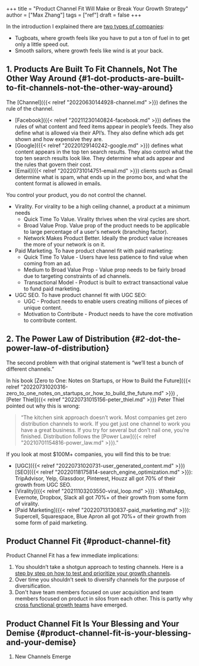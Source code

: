 +++
title = "Product Channel Fit Will Make or Break Your Growth Strategy"
author = ["Max Zhang"]
tags = ["ref"]
draft = false
+++

In the introduction I explained there are [two types of companies](https://www.brianbalfour.com/essays/product-market-fit-isnt-enough):

-   Tugboats, where growth feels like you have to put a ton of fuel in to get only a little speed out.
-   Smooth sailors, where growth feels like wind is at your back.


## 1. Products Are Built To Fit Channels, Not The Other Way Around {#1-dot-products-are-built-to-fit-channels-not-the-other-way-around}

The [Channel]({{< relref "20220630144928-channel.md" >}}) defines the rule of the channel.

-   [Facebook]({{< relref "20211230140824-facebook.md" >}}) defines the rules of what content and feed items appear in people’s feeds. They also define what is allowed via their API’s. They also define which ads get shown and how expensive they are.
-   [Google]({{< relref "20220129140242-google.md" >}}) defines what content appears in the top ten search results. They also control what the top ten search results look like. They determine what ads appear and the rules that govern their cost.
-   [Email]({{< relref "20220731014751-email.md" >}}) clients such as Gmail determine what is spam, what ends up in the promo box, and what the content format is allowed in emails.

You control your product, you do not control the channel.

-   Virality. For virality to be a high ceiling channel, a product at a minimum needs
    -   Quick Time To Value. Virality thrives when the viral cycles are short.
    -   Broad Value Prop. Value prop of the product needs to be applicable to large percentage of a user's network (branching factor).
    -   Network Makes Product Better. Ideally the product value increases the more of your network is on it.
-   Paid Marketing. To have product channel fit with paid marketing:
    -   Quick Time To Value - Users have less patience to find value when coming from an ad.
    -   Medium to Broad Value Prop - Value prop needs to be fairly broad due to targeting constraints of ad channels.
    -   Transactional Model - Product is built to extract transactional value to fund paid marketing.
-   UGC SEO. To have product channel fit with UGC SEO:
    -   UGC - Product needs to enable users creating millions of pieces of unique content.
    -   Motivation to Contribute - Product needs to have the core motivation to contribute content.


## 2. The Power Law of Distribution {#2-dot-the-power-law-of-distribution}

The second problem with that original statement is “we’ll test a bunch of different channels.”

In his book [Zero to One: Notes on Startups, or How to Build the Future]({{< relref "20220731020316-zero_to_one_notes_on_startups_or_how_to_build_the_future.md" >}}) , [Peter Thiel]({{< relref "20220731015156-peter_thiel.md" >}}) Peter Thiel pointed out why this is wrong:

> “The kitchen sink approach doesn’t work. Most companies get zero distribution channels to work. If you get just one channel to work you have a great business. If you try for several but don’t nail one, you’re finished. Distribution follows the [Power Law]({{< relref "20210701154816-power_law.md" >}})."

If you look at most $100M+ companies, you will find this to be true:

-   [UGC]({{< relref "20220731020731-user_generated_content.md" >}}) [SEO]({{< relref "20220118175814-search_engine_optimization.md" >}}): TripAdvisor, Yelp, Glassdoor, Pinterest, Houzz all got 70% of their growth from UGC SEO.
-   [Virality]({{< relref "20211103203550-viral_loop.md" >}}) : WhatsApp, Evernote, Dropbox, Slack all got 70%+ of their growth from some form of virality.
-   [Paid Marketing]({{< relref "20220713130837-paid_marketing.md" >}}): Supercell, Squarespace, Blue Apron all got 70%+ of their growth from some form of paid marketing.


## Product Channel Fit {#product-channel-fit}

Product Channel Fit has a few immediate implications:

1.  You shouldn’t take a shotgun approach to testing channels.
    Here is a [step by step on how to test and prioritize your growth channels](https://brianbalfour.com/essays/5-steps-to-choose-your-customer-acquisition-channel).
2.  Over time you shouldn’t seek to diversify channels for the purpose of diversification.
3.  Don't have team members focused on user acquisition and team members focused on product in silos  from each other.
    This is partly why [cross functional growth teams](https://brianbalfour.com/essays/growth-vs-marketing-vs-product) have emerged.


## Product Channel Fit Is Your Blessing and Your Demise {#product-channel-fit-is-your-blessing-and-your-demise}

1.  New Channels Emerge
